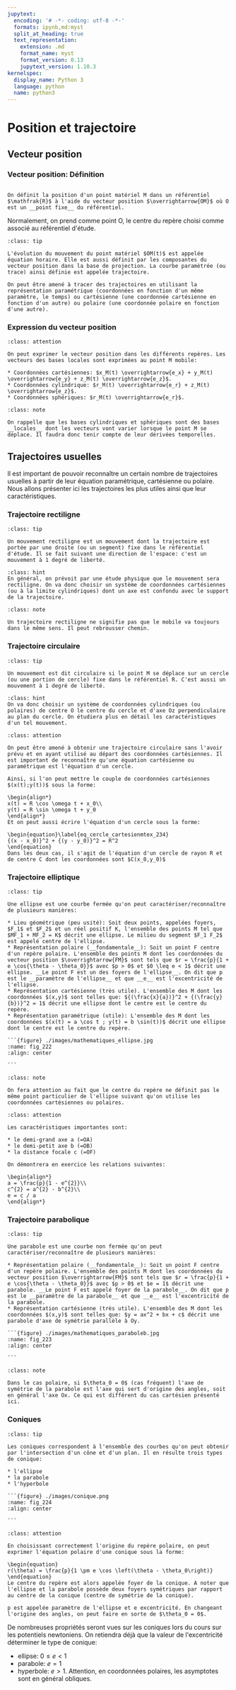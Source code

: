 ```yaml
---
jupytext:
  encoding: '# -*- coding: utf-8 -*-'
  formats: ipynb,md:myst
  split_at_heading: true
  text_representation:
    extension: .md
    format_name: myst
    format_version: 0.13
    jupytext_version: 1.10.3
kernelspec:
  display_name: Python 3
  language: python
  name: python3
---
```

# Position et trajectoire

## Vecteur position

### Vecteur position: Définition

````{attention} Définition : Vecteur position

On définit la position d'un point matériel M dans un référentiel $\mathfrak{R}$ à l'aide du vecteur position $\overrightarrow{OM}$ où O est un __point fixe__ du référentiel.

````


Normalement, on prend comme point O, le centre du repère choisi comme associé au référentiel d'étude.


````{admonition} Définition : Equation horaire et trajectoire
:class: tip

L'évolution du mouvement du point matériel $OM(t)$ est appelée équation horaire. Elle est aussi définit par les composantes du vecteur position dans la base de projection. La courbe paramètrée (ou trace) ainsi définie est appelée trajectoire.

On peut être amené à tracer des trajectoires en utilisant la représentation paramétrique (coordonnées en fonction d'un même paramètre, le temps) ou cartésienne (une coordonnée cartésienne en fonction d'un autre) ou polaire (une coordonnée polaire en fonction d'une autre).

````

### Expression du vecteur position

````{admonition} Fondamental : Expressions
:class: attention

On peut exprimer le vecteur position dans les différents repères. Les vecteurs des bases locales sont exprimées au point M mobile:

* Coordonnées cartésiennes: $x_M(t) \overrightarrow{e_x} + y_M(t) \overrightarrow{e_y} + z_M(t) \overrightarrow{e_z}$.
* Coordonnées cylindrique: $r_M(t) \overrightarrow{e_r} + z_M(t) \overrightarrow{e_z}$.
* Coordonnées sphériques: $r_M(t) \overrightarrow{e_r}$.
````

````{admonition} Attention : 
:class: note

On rappelle que les bases cylindriques et sphériques sont des bases __locales__ dont les vecteurs vont varier lorsque le point M se déplace. Il faudra donc tenir compte de leur dérivées temporelles.

````

## Trajectoires usuelles

Il est important de pouvoir reconnaître un certain nombre de trajectoires usuelles à partir de leur équation paramétrique, cartésienne ou polaire. Nous allons présenter ici les trajectoires les plus utiles ainsi que leur caractéristiques.


### Trajectoire rectiligne

````{admonition} Définition : Mouvement rectiligne
:class: tip

Un mouvement rectiligne est un mouvement dont la trajectoire est portée par une droite (ou un segment) fixe dans le référentiel d'étude. Il se fait suivant une direction de l'espace: c'est un mouvement à 1 degré de liberté.

````

````{admonition} Choix du système de coordonnées
:class: hint
En général, on prévoit par une étude physique que le mouvement sera rectiligne. On va donc choisir un système de coordonnées cartésiennes (ou à la limite cylindriques) dont un axe est confondu avec le support de la trajectoire.
````

````{admonition} Attention : 
:class: note

Un trajectoire rectiligne ne signifie pas que le mobile va toujours dans le même sens. Il peut rebrousser chemin.

````

### Trajectoire circulaire

````{admonition} Définition : Mouvement circulaire
:class: tip

Un mouvement est dit circulaire si le point M se déplace sur un cercle (ou une portion de cercle) fixe dans le référentiel R. C'est aussi un mouvement à 1 degré de liberté.

````

````{admonition} Choix du système de coordonnées
:class: hint
On va donc choisir un système de coordonnées cylindriques (ou polaires) de centre O le centre du cercle et d'axe Oz perpendiculaire au plan du cercle. On étudiera plus en détail les caractéristiques d'un tel mouvement.
````

````{admonition} Fondamental : Equation cartésienne et paramétrique
:class: attention

On peut être amené à obtenir une trajectoire circulaire sans l'avoir prévu et en ayant utilisé au départ des coordonnées cartésiennes. Il est important de reconnaître qu'une équation cartésienne ou paramétrique est l'équation d'un cercle.

Ainsi, si l'on peut mettre le couple de coordonnées cartésiennes $(x(t);y(t))$ sous la forme:

\begin{align*}
x(t) = R \cos \omega t + x_0\\
y(t) = R \sin \omega t + y_0
\end{align*}
Et on peut aussi écrire l'équation d'un cercle sous la forme:

\begin{equation}\label{eq_cercle_cartesienmtex_234}
{(x - x_0)}^2 + {(y - y_0)}^2 = R^2
\end{equation}
Dans les deux cas, il s'agit de l'équation d'un cercle de rayon R et de centre C dont les coordonnées sont $C(x_0,y_0)$
````

### Trajectoire elliptique

````{admonition} Définition : Ellipse
:class: tip

Une ellipse est une courbe fermée qu'on peut caractériser/reconnaître de plusieurs manières:

* Lieu géométrique (peu usité): Soit deux points, appelées foyers, $F_1$ et $F_2$ et un réel positif K, l'ensemble des points M tel que $MF_1 + MF_2 = K$ décrit une ellipse. Le milieu du segment $F_1 F_2$ est appelé centre de l'ellipse.
* Représentation polaire (__fondamentale__): Soit un point F centre d'un repère polaire. L'ensemble des points M dont les coordonnées du vecteur position $\overrightarrow{FM}$ sont tels que $r = \frac{p}{1 + e \cos{\theta - \theta_0}}$ avec $p > 0$ et $0 \leq e < 1$ décrit une ellipse. __Le point F est un des foyers de l'ellipse__. On dit que p est le __paramètre de l'ellipse__ et que __e__ est l'excentricité de l'ellipse.
* Représentation cartésienne (très utile). L'ensemble des M dont les coordonnées $(x,y)$ sont telles que: ${(\frac{x}{a})}^2 + {(\frac{y}{b})}^2 = 1$ décrit une ellipse dont le centre est le centre du repère.
* Représentation paramétrique (utile): L'ensemble des M dont les coordonnées $(x(t) = a \cos t ; y(t) = b \sin(t))$ décrit une ellipse dont le centre est le centre du repère.

```{figure} ./images/mathematiques_ellipse.jpg
:name: fig_222
:align: center

```

````

````{admonition} Attention : 
:class: note

On fera attention au fait que le centre du repère ne définit pas le même point particulier de l'ellipse suivant qu'on utilise les coordonnées cartésiennes ou polaires.

````

````{admonition} Fondamental : Caractéristiques d'une ellipse.
:class: attention

Les caractéristiques importantes sont:

* le demi-grand axe a (=OA)
* le demi-petit axe b (=OB)
* la distance focale c (=OF)

On démontrera en exercice les relations suivantes:

\begin{align*}
a = \frac{p}{1 - e^{2}}\\
c^{2} = a^{2} - b^{2}\\
e = c / a
\end{align*}
````
### Trajectoire parabolique

````{admonition} Définition : Parabole
:class: tip

Une parabole est une courbe non fermée qu'on peut caractériser/reconnaître de plusieurs manières:

* Représentation polaire (__fondamentale__): Soit un point F centre d'un repère polaire. L'ensemble des points M dont les coordonnées du vecteur position $\overrightarrow{FM}$ sont tels que $r = \frac{p}{1 + e \cos{\theta - \theta_0}}$ avec $p > 0$ et $e = 1$ décrit une parabole. __Le point F est appelé foyer de la parabole__. On dit que p est le __paramètre de la parabole__ et que __e__ est l'excentricité de la parabole.
* Représentation cartésienne (très utile). L'ensemble des M dont les coordonnées $(x,y)$ sont telles que: $y = ax^2 + bx + c$ décrit une parabole d'axe de symétrie parallèle à Oy.

```{figure} ./images/mathematiques_paraboleb.jpg
:name: fig_223
:align: center

```

````

````{admonition} Attention : 
:class: note

Dans le cas polaire, si $\theta_0 = 0$ (cas fréquent) l'axe de symétrie de la parabole est l'axe qui sert d'origine des angles, soit en général l'axe Ox. Ce qui est différent du cas cartésien présenté ici.

````

### Coniques

````{admonition} Définition : Coniques
:class: tip

Les coniques correspondent à l'ensemble des courbes qu'on peut obtenir par l'intersection d'un cône et d'un plan. Il en résulte trois types de conique:

* l'ellipse
* la parabole
* l'hyperbole

```{figure} ./images/conique.png
:name: fig_224
:align: center

```

````

````{admonition} Fondamental : Equation polaire d'une conique
:class: attention

En choisissant correctement l'origine du repère polaire, on peut exprimer l'équation polaire d'une conique sous la forme:

\begin{equation}
r(\theta) = \frac{p}{1 \pm e \cos \left(\theta - \theta_0\right)}
\end{equation}
Le centre du repère est alors appelée foyer de la conique. A noter que l'ellipse et la parabole possède deux foyers symétriques par rapport au centre de la conique (centre de symétrie de la conique).

p est appelée paramètre de l'ellipse et e excentricité. En changeant l'origine des angles, on peut faire en sorte de $\theta_0 = 0$.
````


De nombreuses propriétés seront vues sur les coniques lors du cours sur les potentiels newtoniens. On retiendra déjà que la valeur de l'excentricité déterminer le type de conique:

* ellipse: $0 \leq e < 1$
* parabole: $e = 1$
* hyperbole: $e > 1$. Attention, en coordonnées polaires, les asymptotes sont en général obliques.

